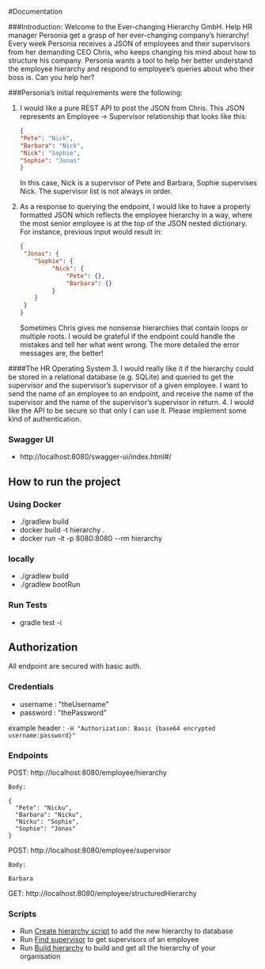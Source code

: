 #Documentation 

###Introduction: Welcome to the Ever-changing Hierarchy GmbH.
Help HR manager Personia get a grasp of her ever-changing company’s hierarchy! Every week
Personia receives a JSON of employees and their supervisors from her demanding CEO Chris,
who keeps changing his mind about how to structure his company. Personia wants a tool to help
her better understand the employee hierarchy and respond to employee’s queries about who
their boss is. Can you help her?

###Personia’s initial requirements were the following:
1. I would like a pure REST API to post the JSON from Chris. This JSON represents an Employee ->
   Supervisor relationship that looks like this:
   ```json
   {
   "Pete": "Nick",
   "Barbara": "Nick",
   "Nick": "Sophie",
   "Sophie": "Jonas"
   }
   ```
   In this case, Nick is a supervisor of Pete and Barbara, Sophie supervises Nick. The supervisor list is
   not always in order.
   
2. As a response to querying the endpoint, I would like to have a properly formatted JSON which
   reflects the employee hierarchy in a way, where the most senior employee is at the top of the JSON
   nested dictionary. For instance, previous input would result in:
   ```json
   {
    "Jonas": {
       "Sophie": {
            "Nick": {
                "Pete": {},
                "Barbara": {}
            }
       }
    }
   }
   ```
   Sometimes Chris gives me nonsense hierarchies that contain loops or multiple roots. I would be
   grateful if the endpoint could handle the mistakes and tell her what went wrong. The more
   detailed the error messages are, the better!

####The HR Operating System
3. I would really like it if the hierarchy could be stored in a relational database (e.g. SQLite) and
   queried to get the supervisor and the supervisor’s supervisor of a given employee. I want to send
   the name of an employee to an endpoint, and receive the name of the supervisor and the name of
   the supervisor’s supervisor in return.
4. I would like the API to be secure so that only I can use it. Please implement some kind of
   authentication.


### Swagger UI
 - http://localhost:8080/swagger-ui/index.html#/
 
## How to run the project

### Using Docker
- ./gradlew build
- docker build -t hierarchy .
- docker run -it -p 8080:8080 --rm hierarchy

### locally
- ./gradlew build
- ./gradlew bootRun

### Run Tests
- gradle test -i

## Authorization
All endpoint are secured with basic auth.

### Credentials
- username : "theUsername"
- password : "thePassword"

example header : `-H "Authorization: Basic {base64 encrypted username:password}"`


### Endpoints
POST: http://localhost:8080/employee/hierarchy
```
Body: 

{
  "Pete": "Nicku",
  "Barbara": "Nicku",
  "Nicku": "Sophie",
  "Sophie": "Jonas"
}
```
POST: http://localhost:8080/employee/supervisor
```
Body:

Barbara
```
GET: http://localhost:8080/employee/structuredHierarchy

### Scripts
 - Run [Create hierarchy script](scripts/createHierarchyExample.sh) to add the new hierarchy to database
 - Run [Find supervisor](scripts/findSupervisor.sh) to get supervisors of an employee
 - Run [Build hierarchy](scripts/builtHierarchy.sh) to build and get all the hierarchy of your organisation